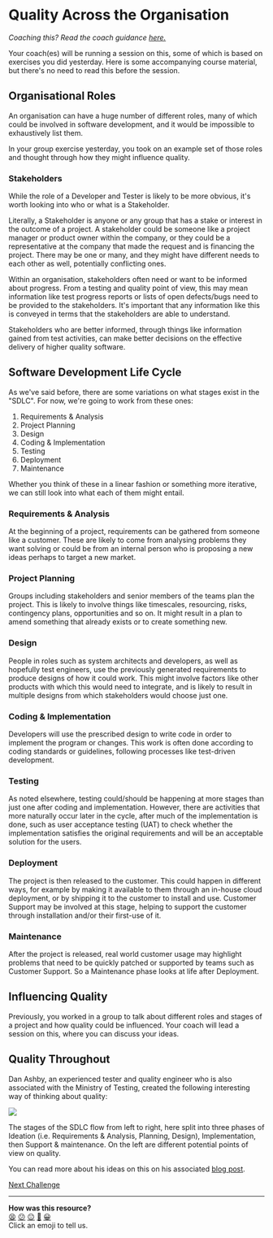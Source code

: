 # Quality Across the Organisation

_Coaching this? Read the coach guidance
[here.](https://github.com/makersacademy/slug/blob/main/materials/universe/quality_engineering/intro_to_testing/phase2/workshops/organisation.x.md)_

Your coach(es) will be running a session on this, some of which is based on
exercises you did yesterday. Here is some accompanying course material, but
there's no need to read this before the session.

## Organisational Roles

An organisation can have a huge number of different roles, many of which could
be involved in software development, and it would be impossible to exhaustively
list them.

In your group exercise yesterday, you took on an example set of those roles and
thought through how they might influence quality.

### Stakeholders

While the role of a Developer and Tester is likely to be more obvious, it's
worth looking into who or what is a Stakeholder.

Literally, a Stakeholder is anyone or any group that has a stake or interest in
the outcome of a project. A stakeholder could be someone like a project manager
or product owner within the company, or they could be a representative at the
company that made the request and is financing the project. There may be one or
many, and they might have different needs to each other as well, potentially
conflicting ones.

Within an organisation, stakeholders often need or want to be informed about
progress. From a testing and quality point of view, this may mean information
like test progress reports or lists of open defects/bugs need to be provided to
the stakeholders. It's important that any information like this is conveyed in
terms that the stakeholders are able to understand.

Stakeholders who are better informed, through things like information gained
from test activities, can make better decisions on the effective delivery of
higher quality software.

## Software Development Life Cycle

As we've said before, there are some variations on what stages exist in the
"SDLC". For now, we're going to work from these ones:

1. Requirements & Analysis
2. Project Planning
3. Design
4. Coding & Implementation
5. Testing
6. Deployment
7. Maintenance

Whether you think of these in a linear fashion or something more iterative, we
can still look into what each of them might entail.

### Requirements & Analysis

At the beginning of a project, requirements can be gathered from someone like a
customer. These are likely to come from analysing problems they want solving or
could be from an internal person who is proposing a new ideas perhaps to target
a new market.

### Project Planning

Groups including stakeholders and senior members of the teams plan the project.
This is likely to involve things like timescales, resourcing, risks, contingency
plans, opportunities and so on. It might result in a plan to amend something
that already exists or to create something new.

### Design

People in roles such as system architects and developers, as well as hopefully
test engineers, use the previously generated requirements to produce designs of
how it could work. This might involve factors like other products with which
this would need to integrate, and is likely to result in multiple designs from
which stakeholders would choose just one.

### Coding & Implementation

Developers will use the prescribed design to write code in order to implement
the program or changes. This work is often done according to coding standards or
guidelines, following processes like test-driven development.

### Testing

As noted elsewhere, testing could/should be happening at more stages than just
one after coding and implementation. However, there are activities that more
naturally occur later in the cycle, after much of the implementation is done,
such as user acceptance testing (UAT) to check whether the implementation
satisfies the original requirements and will be an acceptable solution for the
users.

### Deployment

The project is then released to the customer. This could happen in different
ways, for example by making it available to them through an in-house cloud
deployment, or by shipping it to the customer to install and use. Customer
Support may be involved at this stage, helping to support the customer through
installation and/or their first-use of it.

### Maintenance

After the project is released, real world customer usage may highlight problems
that need to be quickly patched or supported by teams such as Customer Support.
So a Maintenance phase looks at life after Deployment.

## Influencing Quality

Previously, you worked in a group to talk about different roles and stages of a
project and how quality could be influenced. Your coach will lead a session on
this, where you can discuss your ideas.

## Quality Throughout

Dan Ashby, an experienced tester and quality engineer who is also associated
with the Ministry of Testing, created the following interesting way of thinking
about quality:

<img
src=https://danashby04.files.wordpress.com/2022/07/screenshot-2022-07-22-at-20.49.56-1.png
/>

The stages of the SDLC flow from left to right, here split into three phases of
Ideation (i.e. Requirements & Analysis, Planning, Design), Implementation, then
Support & maintenance. On the left are different potential points of view on
quality.

You can read more about his ideas on this on his associated [blog
post](https://danashby.co.uk/2022/07/22/8-perspectives-of-quality-a-model/).

[Next Challenge](02_exploratory.md)

<!-- BEGIN GENERATED SECTION DO NOT EDIT -->

---

**How was this resource?**  
[😫](https://airtable.com/shrUJ3t7KLMqVRFKR?prefill_Repository=makersacademy%2Fintro-to-testing&prefill_File=phase2%2F01_organisation.md&prefill_Sentiment=😫) [😕](https://airtable.com/shrUJ3t7KLMqVRFKR?prefill_Repository=makersacademy%2Fintro-to-testing&prefill_File=phase2%2F01_organisation.md&prefill_Sentiment=😕) [😐](https://airtable.com/shrUJ3t7KLMqVRFKR?prefill_Repository=makersacademy%2Fintro-to-testing&prefill_File=phase2%2F01_organisation.md&prefill_Sentiment=😐) [🙂](https://airtable.com/shrUJ3t7KLMqVRFKR?prefill_Repository=makersacademy%2Fintro-to-testing&prefill_File=phase2%2F01_organisation.md&prefill_Sentiment=🙂) [😀](https://airtable.com/shrUJ3t7KLMqVRFKR?prefill_Repository=makersacademy%2Fintro-to-testing&prefill_File=phase2%2F01_organisation.md&prefill_Sentiment=😀)  
Click an emoji to tell us.

<!-- END GENERATED SECTION DO NOT EDIT -->
